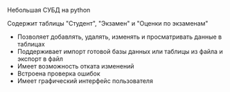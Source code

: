 Небольшая СУБД на python

Содержит таблицы "Студент", "Экзамен" и "Оценки по экзаменам"
- Позволяет добавлять, удалять, изменять и просматривать данные в таблицах
- Поддерживает импорт готовой базы данных или таблицы из файла и экспорт в файл
- Имеет возможность отката изменений
- Встроена проверка ошибок
- Имеет графический интерфейс пользователя
